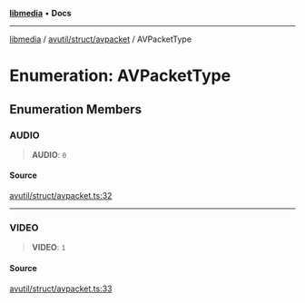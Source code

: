 [**libmedia**](../../../../README.md) • **Docs**

***

[libmedia](../../../../README.md) / [avutil/struct/avpacket](../README.md) / AVPacketType

# Enumeration: AVPacketType

## Enumeration Members

### AUDIO

> **AUDIO**: `0`

#### Source

[avutil/struct/avpacket.ts:32](https://github.com/zhaohappy/libmedia/blob/87bf8029d8be58d5035a3f4dc7037c25d1ac371b/src/avutil/struct/avpacket.ts#L32)

***

### VIDEO

> **VIDEO**: `1`

#### Source

[avutil/struct/avpacket.ts:33](https://github.com/zhaohappy/libmedia/blob/87bf8029d8be58d5035a3f4dc7037c25d1ac371b/src/avutil/struct/avpacket.ts#L33)
